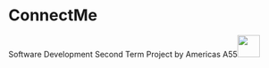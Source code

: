 # ConnectMe
Software Development Second Term Project by Americas A55<img src="https://ballzbeatz.com/wp-content/uploads/2018/01/Billionaire-Boys-Club-Logo-Decal-Sticker.jpg" height="40">
